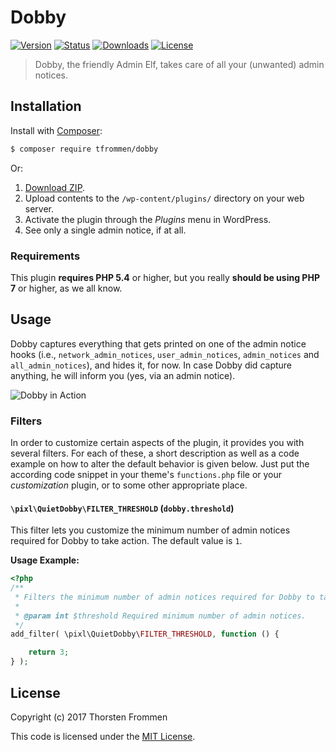 # Dobby

[![Version](https://img.shields.io/packagist/v/tfrommen/dobby.svg)](https://packagist.org/packages/tfrommen/dobby)
[![Status](https://img.shields.io/badge/status-active-brightgreen.svg)](https://github.com/tfrommen/Dobby)
[![Downloads](https://img.shields.io/packagist/dt/tfrommen/dobby.svg)](https://packagist.org/packages/tfrommen/dobby)
[![License](https://img.shields.io/packagist/l/tfrommen/dobby.svg)](https://packagist.org/packages/tfrommen/dobby)

> Dobby, the friendly Admin Elf, takes care of all your (unwanted) admin notices.

## Installation

Install with [Composer](https://getcomposer.org):

```sh
$ composer require tfrommen/dobby
```

Or:

1. [Download ZIP](https://github.com/tfrommen/Dobby/releases).
1. Upload contents to the `/wp-content/plugins/` directory on your web server.
1. Activate the plugin through the _Plugins_ menu in WordPress.
1. See only a single admin notice, if at all.

### Requirements

This plugin **requires PHP 5.4** or higher, but you really **should be using PHP 7** or higher, as we all know.

## Usage

Dobby captures everything that gets printed on one of the admin notice hooks (i.e., `network_admin_notices`, `user_admin_notices`, `admin_notices` and `all_admin_notices`), and hides it, for now.
In case Dobby did capture anything, he will inform you (yes, via an admin notice).

![Dobby in Action](assets/images/dobby.gif)

### Filters

In order to customize certain aspects of the plugin, it provides you with several filters.
For each of these, a short description as well as a code example on how to alter the default behavior is given below.
Just put the according code snippet in your theme's `functions.php` file or your _customization_ plugin, or to some other appropriate place.

#### `\pixl\QuietDobby\FILTER_THRESHOLD` (`dobby.threshold`)

This filter lets you customize the minimum number of admin notices required for Dobby to take action.
The default value is `1`.

**Usage Example:**

```php
<?php
/**
 * Filters the minimum number of admin notices required for Dobby to take action.
 *
 * @param int $threshold Required minimum number of admin notices.
 */
add_filter( \pixl\QuietDobby\FILTER_THRESHOLD, function () {

	return 3;
} );
```

## License

Copyright (c) 2017 Thorsten Frommen

This code is licensed under the [MIT License](LICENSE).
